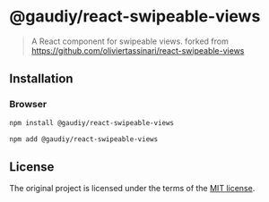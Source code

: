 # @gaudiy/react-swipeable-views

> A React component for swipeable views.
forked from https://github.com/oliviertassinari/react-swipeable-views


## Installation

### Browser

```sh
npm install @gaudiy/react-swipeable-views
```

```sh
npm add @gaudiy/react-swipeable-views
```

## License

The original project is licensed under the terms of the
[MIT license](https://github.com/oliviertassinari/react-swipeable-views/blob/master/LICENSE).
